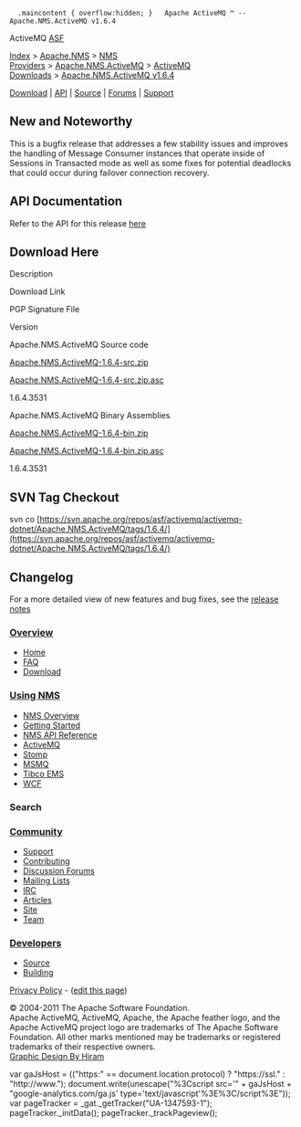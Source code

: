       .maincontent { overflow:hidden; }   Apache ActiveMQ ™ -- Apache.NMS.ActiveMQ v1.6.4 

ActiveMQ [ASF](http://www.apache.org)

[Index](index.html) > [Apache.NMS](apachenms.html) > [NMS Providers](nms-providers.html) > [Apache.NMS.ActiveMQ](apachenmsactivemq.html) > [ActiveMQ Downloads](activemq-downloads.html) > [Apache.NMS.ActiveMQ v1.6.4](apachenmsactivemq-v164.html)

[Download](download.html) | [API](nms-api.html) | [Source](source.html) | [Forums](http://activemq.apache.org/discussion-forums.html) | [Support](http://activemq.apache.org/support.html)

New and Noteworthy
------------------

This is a bugfix release that addresses a few stability issues and improves the handling of Message Consumer instances that operate inside of Sessions in Transacted mode as well as some fixes for potential deadlocks that could occur during failover connection recovery.

API Documentation
-----------------

Refer to the API for this release [here](nms-api.html)

Download Here
-------------

Description

Download Link

PGP Signature File

Version

Apache.NMS.ActiveMQ Source code

[Apache.NMS.ActiveMQ-1.6.4-src.zip](http://www.apache.org/dyn/closer.cgi/activemq/apache-nms/1.6.0/Apache.NMS.ActiveMQ-1.6.4-src.zip)

[Apache.NMS.ActiveMQ-1.6.4-src.zip.asc](http://www.apache.org/dist/activemq/apache-nms/1.6.0/Apache.NMS.ActiveMQ-1.6.4-src.zip.asc)

1.6.4.3531

Apache.NMS.ActiveMQ Binary Assemblies

[Apache.NMS.ActiveMQ-1.6.4-bin.zip](http://www.apache.org/dyn/closer.cgi/activemq/apache-nms/1.6.0/Apache.NMS.ActiveMQ-1.6.4-bin.zip)

[Apache.NMS.ActiveMQ-1.6.4-bin.zip.asc](http://www.apache.org/dist/activemq/apache-nms/1.6.0/Apache.NMS.ActiveMQ-1.6.4-bin.zip.asc)

1.6.4.3531

SVN Tag Checkout
----------------

svn co [https://svn.apache.org/repos/asf/activemq/activemq-dotnet/Apache.NMS.ActiveMQ/tags/1.6.4/](https://svn.apache.org/repos/asf/activemq/activemq-dotnet/Apache.NMS.ActiveMQ/tags/1.6.4/)

Changelog
---------

For a more detailed view of new features and bug fixes, see the [release notes](https://issues.apache.org/jira/secure/ReleaseNote.jspa?projectId=12311201&version=12327446)

### [Overview](overview.html)

*   [Home](index.html)
*   [FAQ](faq.html)
*   [Download](download.html)

### [Using NMS](using-nms.html)

*   [NMS Overview](apachenms.html)
*   [Getting Started](nms.html)
*   [NMS API Reference](nms-api.html)
*   [ActiveMQ](apachenmsactivemq.html)
*   [Stomp](apachenmsstomp.html)
*   [MSMQ](apachenmsmsmq.html)
*   [Tibco EMS](apachenmsems.html)
*   [WCF](apachenmswcf.html)

### Search

   

### [Community](community.html)

*   [Support](support.html)
*   [Contributing](http://activemq.apache.org/contributing.html)
*   [Discussion Forums](http://activemq.apache.org/discussion-forums.html)
*   [Mailing Lists](http://activemq.apache.org/mailing-lists.html)
*   [IRC](irc://irc.codehaus.org/activemq)
*   [Articles](articles.html)
*   [Site](site.html)
*   [Team](http://activemq.apache.org/team.html)

### [Developers](developers.html)

*   [Source](source.html)
*   [Building](building.html)

[Privacy Policy](http://activemq.apache.org/privacy-policy.html) \- ([edit this page](https://cwiki.apache.org/confluence/pages/editpage.action?pageId=45876628))

© 2004-2011 The Apache Software Foundation.  
Apache ActiveMQ, ActiveMQ, Apache, the Apache feather logo, and the Apache ActiveMQ project logo are trademarks of The Apache Software Foundation. All other marks mentioned may be trademarks or registered trademarks of their respective owners.  
[Graphic Design By Hiram](http://hiramchirino.com)

var gaJsHost = (("https:" == document.location.protocol) ? "https://ssl." : "http://www."); document.write(unescape("%3Cscript src='" + gaJsHost + "google-analytics.com/ga.js' type='text/javascript'%3E%3C/script%3E")); var pageTracker = \_gat.\_getTracker("UA-1347593-1"); pageTracker.\_initData(); pageTracker.\_trackPageview();